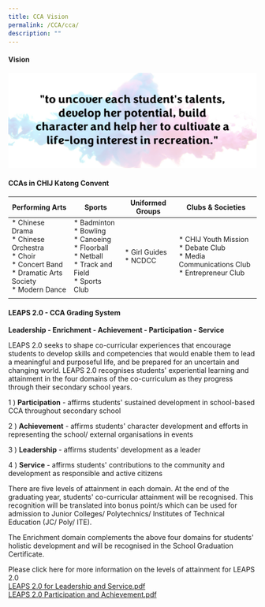 ```yaml
---
title: CCA Vision
permalink: /CCA/cca/
description: ""
---
```

#### Vision
![](/images/CCA/CCA%20Vision.png)


#### CCAs in CHIJ Katong Convent

| **Performing Arts** | **Sports** | **Uniformed Groups** | **Clubs & Societies** |
|---|---|---|---|
| *   Chinese Drama<br>*   Chinese Orchestra<br>*   Choir<br>*   Concert Band<br>*   Dramatic Arts Society<br>*   Modern Dance | * Badminton<br>*   Bowling<br>*   Canoeing<br>*   Floorball<br>*   Netball<br>*   Track and Field<br>*   Sports Club | *   Girl Guides<br>*   NCDCC | *   CHIJ Youth Mission<br>*   Debate Club<br>*   Media Communications Club<br>*   Entrepreneur Club |
|  |  |  |  |

#### LEAPS 2.0 - CCA Grading System

**Leadership - Enrichment - Achievement - Participation - Service**

LEAPS 2.0 seeks to shape co-curricular experiences that encourage students to develop skills and competencies that would enable them to lead a meaningful and purposeful life, and be prepared for an uncertain and changing world. LEAPS 2.0 recognises students' experiential learning and attainment in the four domains of the co-curriculum as they progress through their secondary school years.

1 ) **Participation** - affirms students' sustained development in school-based CCA throughout secondary school<br>

2 ) **Achievement** - affirms students' character development and efforts in representing the school/ external organisations in events<br>

3 ) **Leadership** - affirms students' development as a leader<br>

4 ) **Service** - affirms students' contributions to the community and development as responsible and active citizens

There are five levels of attainment in each domain. At the end of the graduating year, students' co-curricular attainment will be recognised. This recognition will be translated into bonus point/s which can be used for admission to Junior Colleges/ Polytechnics/ Institutes of Technical Education (JC/ Poly/ ITE).

The Enrichment domain complements the above four domains for students' holistic development and will be recognised in the School Graduation Certificate.

Please click here for more information on the levels of attainment for LEAPS 2.0<br>
[LEAPS 2.0 for Leadership and Service.pdf](/files/LEAPS%202_0%20for%20Leadership%20and%20Service.pdf)<br>
[LEAPS 2.0 Participation and Achievement.pdf](/files/LEAPS%202_0%20Participation%20and%20Achievement.pdf)